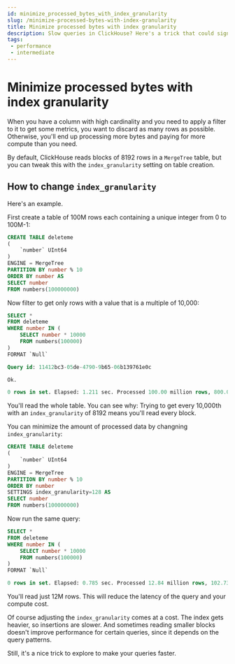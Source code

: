 ```yaml
---
id: minimize_processed_bytes_with_index_granularity
slug: /minimize-processed-bytes-with-index-granularity
title: Minimize processed bytes with index granularity
description: Slow queries in ClickHouse? Here's a trick that could significantly reduce the amount of data your ClickHouse queries process.
tags: 
 - performance
 - intermediate
---
```


# Minimize processed bytes with index granularity

When you have a column with high cardinality and you need to apply a filter to it to get some metrics, you want to discard as many rows as possible. Otherwise, you'll end up processing more bytes and paying for more compute than you need.

By default, ClickHouse reads blocks of 8192 rows in a `MergeTree` table, but you can tweak this with the `index_granularity` setting on table creation.

## How to change `index_granularity`
Here's an example.

First create a table of 100M rows each containing a unique integer from 0 to 100M-1:

```sql
CREATE TABLE deleteme
(
    `number` UInt64
)
ENGINE = MergeTree
PARTITION BY number % 10
ORDER BY number AS
SELECT number
FROM numbers(100000000)
```

Now filter to get only rows with a value that is a multiple of 10,000:

```sql
SELECT *
FROM deleteme
WHERE number IN (
    SELECT number * 10000
    FROM numbers(100000)
)
FORMAT `Null`

Query id: 11412bc3-05de-4790-9b65-06b139761e0c

Ok.

0 rows in set. Elapsed: 1.211 sec. Processed 100.00 million rows, 800.00 MB (82.56 million rows/s., 660.45 MB/s.)
```
You'll read the whole table. You can see why: Trying to get every 10,000th with an `index_granularity` of 8192 means you'll read every block.

You can minimize the amount of processed data by changning `index_granularity`:

```sql
CREATE TABLE deleteme
(
    `number` UInt64
)
ENGINE = MergeTree
PARTITION BY number % 10
ORDER BY number
SETTINGS index_granularity=128 AS
SELECT number
FROM numbers(100000000)
```

Now run the same query: 

```sql
SELECT *
FROM deleteme
WHERE number IN (
    SELECT number * 10000
    FROM numbers(100000)
)
FORMAT `Null`

0 rows in set. Elapsed: 0.785 sec. Processed 12.84 million rows, 102.73 MB (16.35 million rows/s., 130.81 MB/s.)
```
You'll read just 12M rows. This will reduce the latency of the query and your compute cost.

Of course adjusting the `index_granularity` comes at a cost. The index gets heavier, so insertions are slower. And sometimes reading smaller blocks doesn't improve performance for certain queries, since it depends on the query patterns. 

Still, it's a nice trick to explore to make your queries faster.
